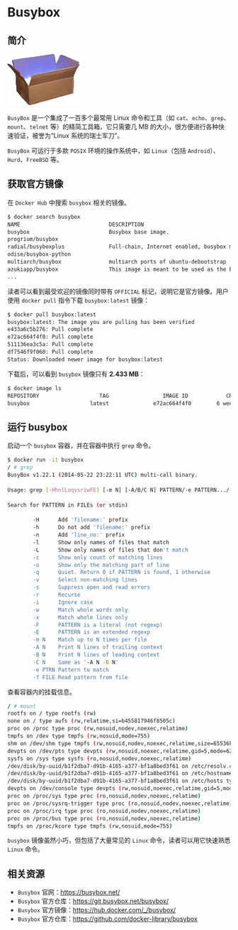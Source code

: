 # Busybox

## 简介

![Busybox - Linux 瑞士军刀](_images/busybox-logo.png)

`BusyBox` 是一个集成了一百多个最常用 Linux 命令和工具（如 `cat`、`echo`、`grep`、`mount`、`telnet` 等）的精简工具箱，它只需要几 MB 的大小，很方便进行各种快速验证，被誉为“Linux 系统的瑞士军刀”。

`BusyBox` 可运行于多款 `POSIX` 环境的操作系统中，如 `Linux`（包括 `Android`）、`Hurd`、`FreeBSD` 等。

## 获取官方镜像

在 `Docker Hub` 中搜索 `busybox` 相关的镜像。

```bash
$ docker search busybox
NAME                            DESCRIPTION                                     STARS     OFFICIAL   AUTOMATED
busybox                         Busybox base image.                             755       [OK]
progrium/busybox                                                                63                   [OK]
radial/busyboxplus              Full-chain, Internet enabled, busybox made...   11                   [OK]
odise/busybox-python                                                            3                    [OK]
multiarch/busybox               multiarch ports of ubuntu-debootstrap           2                    [OK]
azukiapp/busybox                This image is meant to be used as the base...   2                    [OK]
...
```

读者可以看到最受欢迎的镜像同时带有 `OFFICIAL` 标记，说明它是官方镜像。用户使用 `docker pull` 指令下载 `busybox:latest` 镜像：

```bash
$ docker pull busybox:latest
busybox:latest: The image you are pulling has been verified
e433a6c5b276: Pull complete
e72ac664f4f0: Pull complete
511136ea3c5a: Pull complete
df7546f9f060: Pull complete
Status: Downloaded newer image for busybox:latest
```

下载后，可以看到 `busybox` 镜像只有 **2.433 MB**：

```bash
$ docker image ls
REPOSITORY                   TAG                 IMAGE ID            CREATED             VIRTUAL SIZE
busybox                   latest              e72ac664f4f0        6 weeks ago         2.433 MB
```

## 运行 busybox

启动一个 `busybox` 容器，并在容器中执行 `grep` 命令。

```bash
$ docker run -it busybox
/ # grep
BusyBox v1.22.1 (2014-05-22 23:22:11 UTC) multi-call binary.

Usage: grep [-HhnlLoqvsriwFE] [-m N] [-A/B/C N] PATTERN/-e PATTERN.../-f FILE [FILE]...

Search for PATTERN in FILEs (or stdin)

        -H      Add 'filename:' prefix
        -h      Do not add 'filename:' prefix
        -n      Add 'line_no:' prefix
        -l      Show only names of files that match
        -L      Show only names of files that don't match
        -c      Show only count of matching lines
        -o      Show only the matching part of line
        -q      Quiet. Return 0 if PATTERN is found, 1 otherwise
        -v      Select non-matching lines
        -s      Suppress open and read errors
        -r      Recurse
        -i      Ignore case
        -w      Match whole words only
        -x      Match whole lines only
        -F      PATTERN is a literal (not regexp)
        -E      PATTERN is an extended regexp
        -m N    Match up to N times per file
        -A N    Print N lines of trailing context
        -B N    Print N lines of leading context
        -C N    Same as '-A N -B N'
        -e PTRN Pattern to match
        -f FILE Read pattern from file
```

查看容器内的挂载信息。

```bash
/ # mount
rootfs on / type rootfs (rw)
none on / type aufs (rw,relatime,si=b455817946f8505c)
proc on /proc type proc (rw,nosuid,nodev,noexec,relatime)
tmpfs on /dev type tmpfs (rw,nosuid,mode=755)
shm on /dev/shm type tmpfs (rw,nosuid,nodev,noexec,relatime,size=65536k)
devpts on /dev/pts type devpts (rw,nosuid,noexec,relatime,gid=5,mode=620,ptmxmode=666)
sysfs on /sys type sysfs (ro,nosuid,nodev,noexec,relatime)
/dev/disk/by-uuid/b1f2dba7-d91b-4165-a377-bf1a8bed3f61 on /etc/resolv.conf type ext4 (rw,relatime,errors=remount-ro,data=ordered)
/dev/disk/by-uuid/b1f2dba7-d91b-4165-a377-bf1a8bed3f61 on /etc/hostname type ext4 (rw,relatime,errors=remount-ro,data=ordered)
/dev/disk/by-uuid/b1f2dba7-d91b-4165-a377-bf1a8bed3f61 on /etc/hosts type ext4 (rw,relatime,errors=remount-ro,data=ordered)
devpts on /dev/console type devpts (rw,nosuid,noexec,relatime,gid=5,mode=620,ptmxmode=000)
proc on /proc/sys type proc (ro,nosuid,nodev,noexec,relatime)
proc on /proc/sysrq-trigger type proc (ro,nosuid,nodev,noexec,relatime)
proc on /proc/irq type proc (ro,nosuid,nodev,noexec,relatime)
proc on /proc/bus type proc (ro,nosuid,nodev,noexec,relatime)
tmpfs on /proc/kcore type tmpfs (rw,nosuid,mode=755)
```

`busybox` 镜像虽然小巧，但包括了大量常见的 `Linux` 命令，读者可以用它快速熟悉 `Linux` 命令。

## 相关资源

* `Busybox` 官网：https://busybox.net/
* `Busybox` 官方仓库：https://git.busybox.net/busybox/
* `Busybox` 官方镜像：https://hub.docker.com/_/busybox/
* `Busybox` 官方仓库：https://github.com/docker-library/busybox
